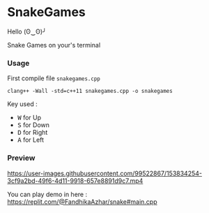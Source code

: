 # SnakeGames
Hello (ʘ‿ʘ)╯

Snake Games on your's terminal
<h3> Usage </h3>

First compile file `snakegames.cpp`

```
clang++ -Wall -std=c++11 snakegames.cpp -o snakegames
```

Key used :

- <kbd>W</kbd> for Up
- <kbd>S</kbd> for Down
- <kbd>D</kbd> for Right
- <kbd>A</kbd> for Left

<h3> Preview </h3>


https://user-images.githubusercontent.com/99522867/153834254-3cf9a2bd-49f6-4d11-9918-657e8891d9c7.mp4



You can play demo in here : https://replit.com/@FandhikaAzhar/snake#main.cpp
